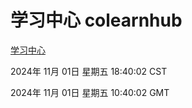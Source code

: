 # 学习中心 colearnhub
[学习中心](http://219.139.197.74:56308/colearnhub/)

2024年 11月 01日 星期五 18:40:02 CST

2024年 11月 01日 星期五 10:40:02 GMT
